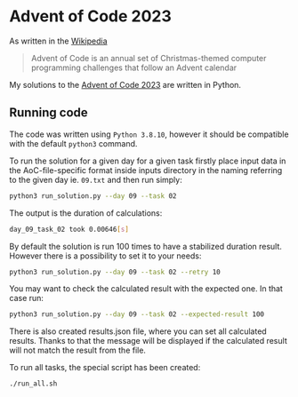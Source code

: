# Advent of Code 2023

As written in the [Wikipedia](https://en.wikipedia.org/wiki/Advent_of_Code)
> Advent of Code is an annual set of Christmas-themed computer programming challenges that follow an Advent calendar

My solutions to the [Advent of Code 2023](https://adventofcode.com/2023) are written in Python.

## Running code
The code was written using `Python 3.8.10`, however it should be compatible with the default `python3` command.

To run the solution for a given day for a given task firstly place input data in the AoC-file-specific format inside inputs directory in the naming referring to the given day ie. `09.txt` and then run simply:
```sh
python3 run_solution.py --day 09 --task 02
```
The output is the duration of calculations:
```sh
day_09_task_02 took 0.00646[s]
```

By default the solution is run 100 times to have a stabilized duration result. However there is a possibility to set it to your needs:
```sh
python3 run_solution.py --day 09 --task 02 --retry 10
```

You may want to check the calculated result with the expected one. In that case run:
```sh
python3 run_solution.py --day 09 --task 02 --expected-result 100
```
There is also created results.json file, where you can set all calculated results. Thanks to that the message will be displayed if the calculated result will not match the result from the file.

To run all tasks, the special script has been created:
```sh
./run_all.sh
```
